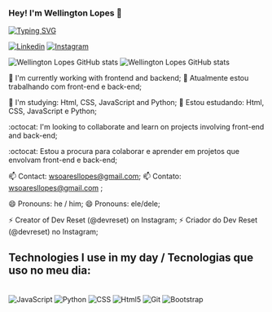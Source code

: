 ### Hey! I'm Wellington Lopes 🤝

[![Typing SVG](https://readme-typing-svg.herokuapp.com?font=Fira+Code&weight=800&pause=1000&color=74F70B&width=435&lines=%22We+are+what+we+Repeatedly+do.+;Excellence%2C+then...;is+not+an+Act+but+a+Habit.%22+-+Aristotle)](https://git.io/typing-svg)

[![Linkedin](https://img.shields.io/badge/LinkedIn-0077B5?style=for-the-badge&logo=linkedin&logoColor=white)](https://www.linkedin.com/in/wellington-soares-lopes)
[![Instagram](https://img.shields.io/badge/Instagram-E4405F?style=for-the-badge&logo=instagram&logoColor=white)](https://www.instagram.com/devreset)

![Wellington Lopes GitHub stats](https://github-readme-stats.vercel.app/api?username=Wellington-lopes&show_icons=true&theme=tokyonight) 
![Wellington Lopes GitHub stats](https://github-readme-stats.vercel.app/api/top-langs/?username=Wellington-lopes&amp;layout=compact&amp;langs_count=7&amp;theme=tokyonight)

🔭 I'm currently working with frontend and backend;
🔭 Atualmente estou trabalhando com front-end e back-end;

🌱 I'm studying: Html, CSS, JavaScript and Python;
🌱 Estou estudando: Html, CSS, JavaScript e Python;

:octocat: I'm looking to collaborate and learn on projects involving front-end and back-end;

:octocat: Estou a procura para colaborar e aprender em projetos que envolvam front-end e back-end;

📫 Contact: wsoaresllopes@gmail.com;
📫 Contato: wsoaresllopes@gmail.com ;

😄 Pronouns: he / him;
😄 Pronouns: ele/dele;

⚡ Creator of Dev Reset (@devreset) on Instagram;
⚡ Criador do Dev Reset (@devreset) no Instagram;

## Technologies I use in my day / Tecnologias que uso no meu dia:  

<div style="display: inline_block"><br>
<img align="center" alt="JavaScript" src="https://img.shields.io/badge/JavaScript-F7DF1E?style=for-the-badge&logo=javascript&logoColor=black">
<img align="center" alt="Python" src="https://img.shields.io/badge/Python-3776AB?style=for-the-badge&logo=python&logoColor=white">
<img align="center" alt="CSS" src="https://img.shields.io/badge/CSS-239120?&style=for-the-badge&logo=css3&logoColor=white">
<img align="center" alt="Html5" src="https://img.shields.io/badge/HTML5-E34F26?style=for-the-badge&logo=html5&logoColor=white">
<img align="center" alt="Git" src="https://img.shields.io/badge/GIT-E44C30?style=for-the-badge&logo=git&logoColor=white">
<img align="center" alt="Bootstrap" src="https://img.shields.io/badge/Bootstrap-563D7C?style=for-the-badge&logo=bootstrap&logoColor=white">
</div>
